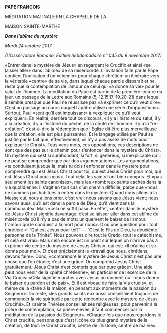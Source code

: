 **PAPE FRANÇOIS**

MÉDITATION MATINALE EN LA CHAPELLE DE LA

MAISON SAINTE-MARTHE

***Dans l’abîme du mystère***

*Mardi 24 octobre 2017*

*(L'Osservatore Romano, Édition hebdomadaire n° 045 du 9 novembre 2017)*

«Entrer dans le mystère de Jésus» en regardant le Crucifix et ainsi «se laisser aller» dans l’abîme» de sa miséricorde. L’invitation faite par le Pape contient l’indication d’un «chemin» pour chaque chrétien: un itinéraire vers le véritable «centre» de sa vie, dans lequel chaque parole disparaît et ne reste que la contemplation de l’amour de celui qui «a donné sa vie» pour le salut de l’homme. La méditation du Pape est partie de la première lecture du jour, un passage de la Lettre aux Romains (5, 12.15.17-19.20-21) dans lequel il semble presque que Paul ne réussisse pas «à exprimer ce qu’il veut dire». C’est un passage au cours duquel l’apôtre utilise une série d’«oppositions». Surtout, Paul «sent qu’il est impuissant» à «expliquer ce qu’il veut expliquer». En réalité, derrière tout ce discours, «il y a l’histoire du salut, il y a la création, il y a l’histoire du péché, de la chute de l’homme. Il y a la “re-création”, c’est-à-dire la rédemption que l’Eglise dit être plus merveilleuse que la création, elle est plus puissante». Et le langage utilisé par Paul se justifie par le fait que, effectivement, «il n’y a pas assez de mots pour expliquer le Christ». Tous «ces mots, ces oppositions, ces descriptions ne sont que des pas sur le chemin pour s’enfoncer dans le mystère du Christ». Un mystère qui «est si surabondant, si fort, si généreux, si inexplicable qu’il ne peut se comprendre que par des argumentations». Les argumentations, «te conduisent jusque là, mais tu dois t’enfoncer dans le mystère pour comprendre qui est Jésus Christ pour toi, qui est Jésus Christ pour moi, qui est Jésus Christ pour nous». Tout cela, les saints l’ont bien compris. Et «pas seulement les saints canonisés», mais les «nombreux saints cachés dans la vie quotidienne. Il s’agit en tout cas d’un chemin difficile, parce que «nous ne sommes pas habitués à entrer dans le mystère. Quand nous allons à la Messe oui, nous allons prier, c’est vrai: nous savons que Jésus vient; nous savons aussi qu’il est dans la parole de Dieu, qu’il vient dans la communauté». Mais «cela ne suffit pas». En effet, «entrer dans le mystère de Jésus Christ signifie davantage: c’est se laisser aller dans cet abîme de miséricorde où il n’y a pas de mots: uniquement le baiser de l’amour. L’amour qui le conduisit à la mort pour nous». D’où une question pour tout chrétien: «  “Qui est Jésus pour toi?” — “C’est le Fils de Dieu, la deuxième personne de la Trinité”. Nous pouvons dire tout le Credo, tout le catéchisme, et cela est vrai». Mais cela encore est un point sur lequel on n’arrive pas à exprimer «le centre du mystère de Jésus Christ», qui est: «Il m’aima et se donna pour moi». Et c’est précisément le «travail que nous, chrétiens, devons faire». Donc, «comprendre le mystère de Jésus Christ n’est pas une chose que l’on étudie; c’est une grâce. On comprend Jésus Christ gratuitement. Jésus Christ n’est compris que par pure grâce». Une aide peut nous venir de la «piété chrétienne», en particulier de l’exercice de la Via Crucis: «Cela signifie marcher avec Jésus au moment où il nous donne le baiser du pardon et de paix». Et il est «beau de faire la Via crucis», et même de la «faire à la maison, en pensant aux moments de la passion du Seigneur». Du reste, «les grands saints eux aussi conseillaient toujours de commencer la vie spirituelle par cette rencontre avec le mystère de Jésus Crucifié». Et «sainte Thérèse conseillait ses religieuses: pour parvenir à la prière de contemplation, sa prière élevée, il faut commencer par la méditation de la passion du Seigneur». «Chaque fois que nous regardons le Christ crucifié, pensons que c’est l’icône du plus grand mystère de la création, de tout: le Christ crucifié, centre de l’histoire, centre de ma vie».